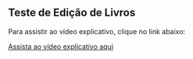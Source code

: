 ## Teste de Edição de Livros
Para assistir ao vídeo explicativo, clique no link abaixo:

[Assista ao vídeo explicativo aqui](https://drive.google.com/file/d/1iU_E-bdxNlfaqQUO8JEY1M03YFcYajTu/view?usp=sharing)
